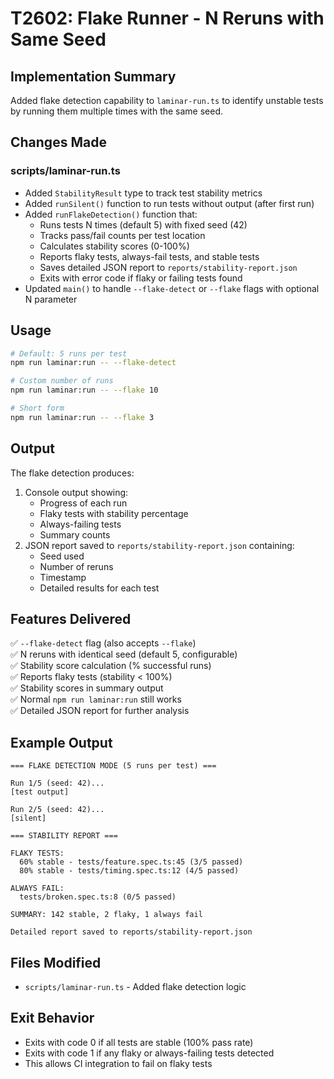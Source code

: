 # T2602: Flake Runner - N Reruns with Same Seed

## Implementation Summary

Added flake detection capability to `laminar-run.ts` to identify unstable tests by running them multiple times with the same seed.

## Changes Made

### scripts/laminar-run.ts
- Added `StabilityResult` type to track test stability metrics
- Added `runSilent()` function to run tests without output (after first run)
- Added `runFlakeDetection()` function that:
  - Runs tests N times (default 5) with fixed seed (42)
  - Tracks pass/fail counts per test location
  - Calculates stability scores (0-100%)
  - Reports flaky tests, always-fail tests, and stable tests
  - Saves detailed JSON report to `reports/stability-report.json`
  - Exits with error code if flaky or failing tests found
- Updated `main()` to handle `--flake-detect` or `--flake` flags with optional N parameter

## Usage

```bash
# Default: 5 runs per test
npm run laminar:run -- --flake-detect

# Custom number of runs
npm run laminar:run -- --flake 10

# Short form
npm run laminar:run -- --flake 3
```

## Output

The flake detection produces:
1. Console output showing:
   - Progress of each run
   - Flaky tests with stability percentage
   - Always-failing tests
   - Summary counts
2. JSON report saved to `reports/stability-report.json` containing:
   - Seed used
   - Number of reruns
   - Timestamp
   - Detailed results for each test

## Features Delivered

✅ `--flake-detect` flag (also accepts `--flake`)  
✅ N reruns with identical seed (default 5, configurable)  
✅ Stability score calculation (% successful runs)  
✅ Reports flaky tests (stability < 100%)  
✅ Stability scores in summary output  
✅ Normal `npm run laminar:run` still works  
✅ Detailed JSON report for further analysis

## Example Output

```
=== FLAKE DETECTION MODE (5 runs per test) ===

Run 1/5 (seed: 42)...
[test output]

Run 2/5 (seed: 42)...
[silent]

=== STABILITY REPORT ===

FLAKY TESTS:
  60% stable - tests/feature.spec.ts:45 (3/5 passed)
  80% stable - tests/timing.spec.ts:12 (4/5 passed)

ALWAYS FAIL:
  tests/broken.spec.ts:8 (0/5 passed)

SUMMARY: 142 stable, 2 flaky, 1 always fail

Detailed report saved to reports/stability-report.json
```

## Files Modified

- `scripts/laminar-run.ts` - Added flake detection logic

## Exit Behavior

- Exits with code 0 if all tests are stable (100% pass rate)
- Exits with code 1 if any flaky or always-failing tests detected
- This allows CI integration to fail on flaky tests
